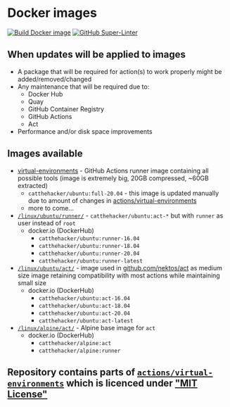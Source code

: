 # Docker images

[![Build Docker image](https://github.com/CatTheHacker/docker-images/workflows/Build%20Docker%20image/badge.svg)](https://github.com/CatTheHacker/docker-images/actions?query=workflow%3A%22Build+Docker+image%22)
[![GitHub Super-Linter](https://github.com/catthehacker/docker_images/workflows/Lint%20Code%20Base/badge.svg)](https://github.com/marketplace/actions/super-linter)

## When updates will be applied to images

- A package that will be required for action(s) to work properly might be added/removed/changed
- Any maintenance that will be required due to:
  - Docker Hub
  - Quay
  - GitHub Container Registry
  - GitHub Actions
  - Act
- Performance and/or disk space improvements

## Images available

- [virtual-environments][catthehacker/runner-image] - GitHub Actions runner image containing all possible tools (image is extremely big, 20GB compressed, ~60GB extracted)
  - `catthehacker/ubuntu:full-20.04` - this image is updated manually due to amount of changes in [actions/virtual-environments][actions/virtual-environments]
  - more to come...
- [`/linux/ubuntu/runner/`](./linux/ubuntu/runner/) - `catthehacker/ubuntu:act-*` but with `runner` as user instead of `root`
  - docker.io (DockerHub)
    - `catthehacker/ubuntu:runner-16.04`
    - `catthehacker/ubuntu:runner-18.04`
    - `catthehacker/ubuntu:runner-20.04`
    - `catthehacker/ubuntu:runner-latest`
- [`/linux/ubuntu/act/`](./linux/ubuntu/act/) - image used in [github.com/nektos/act](https://github.com/nektos/act) as medium size image retaining compatibility with most actions while maintaining small size
  - docker.io (DockerHub)
    - `catthehacker/ubuntu:act-16.04`
    - `catthehacker/ubuntu:act-18.04`
    - `catthehacker/ubuntu:act-20.04`
    - `catthehacker/ubuntu:act-latest`
- [`/linux/alpine/act/`](./linux/alpine/act/) - Alpine base image for `act`
  - docker.io (DockerHub)
    - `catthehacker/alpine:act`
    - `catthehacker/alpine:runner`

## Repository contains parts of [`actions/virtual-environments`][actions/virtual-environments] which is licenced under ["MIT License"](https://github.com/actions/virtual-environments/blob/main/LICENSE)

[actions/virtual-environments]: https://github.com/actions/virtual-environments
[catthehacker/runner-image]: https://github.com/catthehacker/virtual-environments
